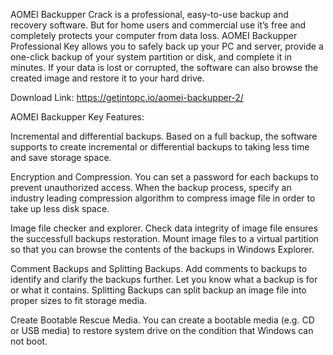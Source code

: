 AOMEI Backupper Crack is a professional, easy-to-use backup and recovery software. But for home users and commercial use it’s free and completely protects your computer from data loss. AOMEI Backupper Professional Key allows you to safely back up your PC and server, provide a one-click backup of your system partition or disk, and complete it in minutes. If your data is lost or corrupted, the software can also browse the created image and restore it to your hard drive.

Download Link: https://getintopc.io/aomei-backupper-2/

AOMEI Backupper Key Features:

Incremental and differential backups. Based on a full backup, the software supports to create incremental or differential backups to taking less time and save storage space.

Encryption and Compression. You can set a password for each backups to prevent unauthorized access. When the backup process, specify an industry leading compression algorithm to compress
image file in order to take up less disk space.

Image file checker and explorer. Check data integrity of image file ensures the successfull backups restoration. Mount image files to a virtual partition so that you can browse the contents of the backups in Windows Explorer.

Comment Backups and Splitting Backups. Add comments to backups to identify and clarify the backups further. Let you know what a backup is for or what it contains. Splitting Backups can split backup an image file into proper sizes to fit storage media.

Create Bootable Rescue Media. You can create a bootable media (e.g. CD or USB media) to restore system drive on the condition that Windows can not boot.
